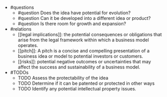 - #questions
	- #question Does the idea have potential for evolution?
	- #question Can it be developed into a different idea or product?
	- #question Is there room for growth and expansion?
- #relations
	- [[legal implications]]: the potential consequences or obligations that arise from the legal framework within which a business model operates.
	- [[pitch]]: A pitch is a concise and compelling presentation of a business idea or model to potential investors or customers.
	- [[risks]]: potential negative outcomes or uncertainties that may affect the success and sustainability of a business model.
- #TODOs
	- TODO Assess the protectability of the idea
	- TODO  Determine if it can be patented or protected in other ways
	- TODO  Identify any potential intellectual property issues.

